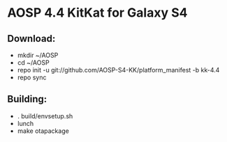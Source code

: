 AOSP 4.4 KitKat for Galaxy S4
=============================



Download:
----------
* mkdir ~/AOSP
* cd ~/AOSP
* repo init -u git://github.com/AOSP-S4-KK/platform_manifest -b kk-4.4
* repo sync


Building:
----------
* . build/envsetup.sh
* lunch
* make otapackage
